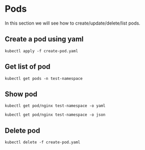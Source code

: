# Pods

In this section we will see how to create/update/delete/list pods.

## Create a pod using yaml

```
kubectl apply -f create-pod.yaml
```

## Get list of pod

```
kubectl get pods -n test-namespace
```

## Show pod

```
kubectl get pod/nginx test-namespace -o yaml

kubectl get pod/nginx test-namespace -o json
```

## Delete pod

```
kubectl delete -f create-pod.yaml
```
